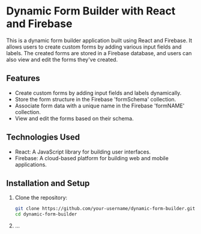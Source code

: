 # Dynamic Form Builder with React and Firebase

This is a dynamic form builder application built using React and Firebase. It allows users to create custom forms by adding various input fields and labels. The created forms are stored in a Firebase database, and users can also view and edit the forms they've created.

## Features

- Create custom forms by adding input fields and labels dynamically.
- Store the form structure in the Firebase 'formSchema' collection.
- Associate form data with a unique name in the Firebase 'formNAME' collection.
- View and edit the forms based on their schema.

## Technologies Used

- React: A JavaScript library for building user interfaces.
- Firebase: A cloud-based platform for building web and mobile applications.

## Installation and Setup

1. Clone the repository:

   ```bash
   git clone https://github.com/your-username/dynamic-form-builder.git
   cd dynamic-form-builder

2. ...
